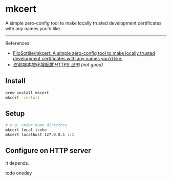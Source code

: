 # mkcert

A simple zero-config tool to make locally trusted development certificates with any names you'd like.

---

References:

-   [FiloSottile/mkcert: A simple zero-config tool to make locally trusted development certificates with any names you'd like.](https://github.com/FiloSottile/mkcert)
-   _[在前端本地环境配置 HTTPS 证书](https://segmentfault.com/a/1190000023154948) (not good)_

## Install

```bash
brew install mkcert
mkcert -install
```

## Setup

```bash
# e.g. under home directory
mkcert local.icehe
mkcert localhost 127.0.0.1 ::1
```

## Configure on HTTP server

It depends.

todo oneday
